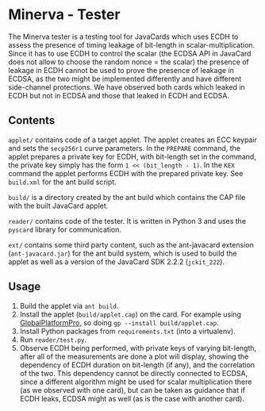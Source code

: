 # Minerva - Tester

The Minerva tester is a testing tool for JavaCards which uses ECDH to assess the presence
of timing leakage of bit-length in scalar-multiplication. Since it has to use ECDH to control
the scalar (the ECDSA API in JavaCard does not allow to choose the random nonce = the scalar) the presence
of leakage in ECDH cannot be used to prove the presence of leakage in ECDSA, as the two might
be implemented differently and have different side-channel protections. We have observed both
cards which leaked in ECDH but not in ECDSA and those that leaked in ECDH and ECDSA.

## Contents

`applet/` contains code of a target applet. The applet creates an ECC keypair and sets the `secp256r1`
curve parameters. In the `PREPARE` command, the applet prepares a private key for ECDH, with bit-length
set in the command, the private key simply has the form `1 << (bit_length - 1)`. In the `KEX` command
the applet performs ECDH with the prepared private key. See `build.xml` for the ant build script.

`build/` is a directory created by the ant build which contains the CAP file with the
built JavaCard applet.

`reader/` contains code of the tester. It is written in Python 3 and uses the
`pyscard` library for communication.

`ext/` contains some third party content, such as the ant-javacard extension
(`ant-javacard.jar`) for the ant build system, which is used to build the
applet as well as a version of the JavaCard SDK 2.2.2 (`jckit_222`).

## Usage

 1. Build the applet via `ant build`.
 2. Install the applet (`build/applet.cap`) on the card. For example
 using [GlobalPlatformPro](https://github.com/martinpaljak/GlobalPlatformPro), so
 doing `gp --install build/applet.cap`.
 3. Install Python packages from `requirements.txt` (into a virtualenv).
 4. Run `reader/test.py`.
 5. Observe ECDH being performed, with private keys of varying bit-length, after
 all of the measurements are done a plot will display, showing the dependency
 of ECDH duration on bit-length (if any), and the correlation of the two. This
 dependency cannot be directly connected to ECDSA, since a different algorithm
 might be used for scalar multiplication there (as we observed with one card), but
 can be taken as guidance that if ECDH leaks, ECDSA might as well (as is the case with
 another card).
